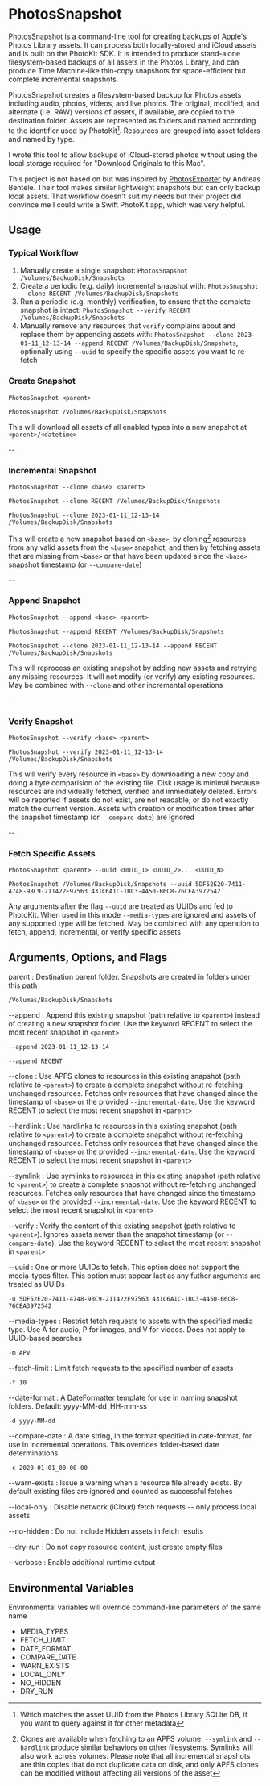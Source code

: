# PhotosSnapshot

PhotosSnapshot is a command-line tool for creating backups of Apple's Photos Library assets. It can process both locally-stored and iCloud assets and is built on the PhotoKit SDK. It is intended to produce stand-alone filesystem-based backups of all assets in the Photos Library, and can produce Time Machine-like thin-copy snapshots for space-efficient but complete incremental snapshots.

PhotosSnapshot creates a filesystem-based backup for Photos assets including audio, photos, videos, and live photos. The original, modified, and alternate (i.e. RAW) versions of assets, if available, are copied to the destination folder. Assets are represented as folders and named according to the identifier used by PhotoKit[^1]. Resources are grouped into asset folders and named by type.

[^1]: Which matches the asset UUID from the Photos Library SQLite DB, if you want to query against it for other metadata

I wrote this tool to allow backups of iCloud-stored photos without using the local storage required for "Download Originals to this Mac".

This project is not based on but was inspired by [PhotosExporter](https://github.com/abentele/PhotosExporter) by Andreas Bentele. Their tool makes similar lightweight snapshots but can only backup local assets. That workflow doesn't suit my needs but their project did convince me I could write a Swift PhotoKit app, which was very helpful.

## Usage

### Typical Workflow

1. Manually create a single snapshot: `PhotosSnapshot /Volumes/BackupDisk/Snapshots`
1. Create a periodic (e.g. daily) incremental snapshot with: `PhotosSnapshot --clone RECENT /Volumes/BackupDisk/Snapshots`
1. Run a periodic (e.g. monthly) verification, to ensure that the complete snapshot is intact: `PhotosSnapshot --verify RECENT /Volumes/BackupDisk/Snapshots`
1. Manually remove any resources that `verify` complains about and replace them by appending assets with: `PhotosSnapshot --clone 2023-01-11_12-13-14 --append RECENT /Volumes/BackupDisk/Snapshots`, optionally using `--uuid` to specify the specific assets you want to re-fetch

### Create Snapshot

`PhotosSnapshot <parent>`

`PhotosSnapshot /Volumes/BackupDisk/Snapshots`

This will download all assets of all enabled types into a new snapshot at `<parent>/<datetime>`

--

### Incremental Snapshot

`PhotosSnapshot --clone <base> <parent>`

`PhotosSnapshot --clone RECENT /Volumes/BackupDisk/Snapshots`

`PhotosSnapshot --clone 2023-01-11_12-13-14 /Volumes/BackupDisk/Snapshots`

This will create a new snapshot based on `<base>`, by cloning[^2] resources from any valid assets from the `<base>` snapshot, and then by fetching assets that are missing from `<base>` or that have been updated since the `<base>` snapshot timestamp (or `--compare-date`)

[^2]: Clones are available when fetching to an APFS volume. `--symlink` and `--hardlink` produce similar behaviors on other filesystems. Symlinks will also work across volumes. Please note that all incremental snapshots are thin copies that do not duplicate data on disk, and only APFS clones can be modified without affecting all versions of the asset

--

### Append Snapshot

`PhotosSnapshot --append <base> <parent>`

`PhotosSnapshot --append RECENT /Volumes/BackupDisk/Snapshots`

`PhotosSnapshot --clone 2023-01-11_12-13-14 --append RECENT /Volumes/BackupDisk/Snapshots`

This will reprocess an existing snapshot by adding new assets and retrying any missing resources. It will not modify (or verify) any existing resources. May be combined with `--clone` and other incremental operations

--

### Verify Snapshot

`PhotosSnapshot --verify <base> <parent>`

`PhotosSnapshot --verify 2023-01-11_12-13-14 /Volumes/BackupDisk/Snapshots`

This will verify every resource in `<base>` by downloading a new copy and doing a byte comparision of the existing file. Disk usage is minimal because resources are individually fetched, verified and immediately deleted. Errors will be reported if assets do not exist, are not readable, or do not exactly match the current version. Assets with creation or modification times after the snapshot timestamp (or `--compare-date`) are ignored

--

### Fetch Specific Assets

`PhotosSnapshot <parent> --uuid <UUID_1> <UUID_2>... <UUID_N>`

`PhotosSnapshot /Volumes/BackupDisk/Snapshots --uuid 5DF52E20-7411-4748-98C9-211422F97563 431C6A1C-1BC3-4450-B6C8-76CEA3972542`

Any arguments after the flag `--uuid` are treated as UUIDs and fed to PhotoKit. When used in this mode `--media-types` are ignored and assets of any supported type will be fetched. May be combined with any operation to fetch, append, incremental, or verify specific assets


## Arguments, Options, and Flags

parent
: Destination parent folder. Snapshots are created in folders under this path

`/Volumes/BackupDisk/Snapshots`

\-\-append
: Append this existing snapshot (path relative to `<parent>`) instead of creating a new snapshot folder. Use the keyword RECENT to select the most recent snapshot in `<parent>`

`--append 2023-01-11_12-13-14`

`--append RECENT`

\-\-clone
: Use APFS clones to resources in this existing snapshot (path relative to `<parent>`) to create a complete snapshot without re-fetching unchanged resources. Fetches only resources that have changed since the timestamp of `<base>` or the provided `--incremental-date`. Use the keyword RECENT to select the most recent snapshot in `<parent>`

\-\-hardlink
: Use hardlinks to resources in this existing snapshot (path relative to `<parent>`) to create a complete snapshot without re-fetching unchanged resources. Fetches only resources that have changed since the timestamp of `<base>` or the provided `--incremental-date`. Use the keyword RECENT to select the most recent snapshot in `<parent>`

\-\-symlink
: Use symlinks to resources in this existing snapshot (path relative to `<parent>`) to create a complete snapshot without re-fetching unchanged resources. Fetches only resources that have changed since the timestamp of `<base>` or the provided `--incremental-date`. Use the keyword RECENT to select the most recent snapshot in `<parent>`

\-\-verify
: Verify the content of this existing snapshot (path relative to `<parent>`). Ignores assets newer than the snapshot timestamp (or `--compare-date`). Use the keyword RECENT to select the most recent snapshot in `<parent>`

\-\-uuid
: One or more UUIDs to fetch. This option does not support the media-types filter. This option must appear last as any futher arguments are treated as UUIDs

`-u 5DF52E20-7411-4748-98C9-211422F97563 431C6A1C-1BC3-4450-B6C8-76CEA3972542`

\-\-media-types
: Restrict fetch requests to assets with the specified media type. Use A for audio, P for images, and V for videos. Does not apply to UUID-based searches

`-m APV`

\-\-fetch-limit
: Limit fetch requests to the specified number of assets

`-f 10`

\-\-date-format
: A DateFormatter template for use in naming snapshot folders. Default: yyyy-MM-dd_HH-mm-ss

`-d yyyy-MM-dd`

\-\-compare-date
: A date string, in the format specified in date-format, for use in incremental operations. This overrides folder-based date determinations

`-c 2020-01-01_00-00-00`

\-\-warn-exists
: Issue a warning when a resource file already exists. By default existing files are ignored and counted as successful fetches

\-\-local-only
: Disable network (iCloud) fetch requests -- only process local assets

\-\-no-hidden
: Do not include Hidden assets in fetch results

\-\-dry-run
: Do not copy resource content, just create empty files

\-\-verbose
: Enable additional runtime output


## Environmental Variables

Environmental variables will override command-line parameters of the same name

- MEDIA_TYPES
- FETCH_LIMIT
- DATE_FORMAT
- COMPARE_DATE
- WARN_EXISTS
- LOCAL_ONLY
- NO_HIDDEN
- DRY_RUN
